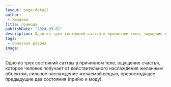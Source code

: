 ```yaml
---
layout: page-detail
author:
 - Яшодеви
title: прамода
publishDate: "2024-09-01"
description: Одно из трех состояний саттвы в причинном теле, ощущение счастья, которое человек получает от действительного наслаждения желанным объектом, сильное наслаждение желаемой вещью, превосходящее предыдущие два состояния (прийю и моду).
tags:
 - санатана дхарма
image: 
---
```


Одно из трех состояний саттвы в причинном теле, ощущение счастья, которое человек получает от действительного наслаждения желанным объектом, сильное наслаждение желаемой вещью, превосходящее предыдущие два состояния (прийю и моду).

